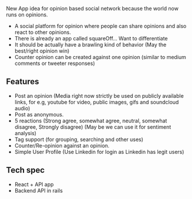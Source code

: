 New App idea for opinion based social network because the world now runs on opinions. 

* A social platform for opinion where people can share opinions and 
  also react to other opinions.
* There is already an app called squareOff... Want to differentiate
* It should be actually have a brawling kind of behavior (May the best/right opinion win)
* Counter opinion can be created against one opinion (similar to medium comments or tweeter responses)

Features
------------

* Post an opinion (Media right now strictly be used on publicly available links, for e.g,
  youtube for video, public images, gifs and soundcloud audio)
* Post as anonymous.
* 5 reactions (Strong agree, somewhat agree, neutral, somewhat disagree, Strongly disagree) (May be we can use it for sentiment analysis)
* Tag support (for grouping, searching and other uses)
* Counter/Re-opinion against an opinion.
* Simple User Profile (Use Linkedin for login as Linkedin has legit users)


Tech spec
----------
* React + API app
* Backend API in rails
